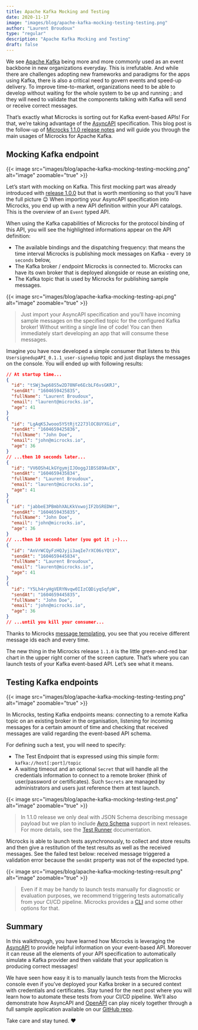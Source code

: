 ```yaml
---
title: Apache Kafka Mocking and Testing
date: 2020-11-17
image: "images/blog/apache-kafka-mocking-testing-testing.png"
author: "Laurent Broudoux"
type: "regular"
description: "Apache Kafka Mocking and Testing"
draft: false
---
```


We see [Apache Kafka](https://kafka.apache.org/) being more and more commonly used as an event backbone in new organizations everyday. This is irrefutable. And while there are challenges adopting new frameworks and paradigms for the apps using Kafka, there is also a critical need to govern events and speed-up delivery. To improve time-to-market, organizations need to be able to develop without waiting for the whole system to be up and running ; and they will need to validate that the components talking with Kafka will send or receive correct messages.

That’s exactly what Microcks is sorting out for Kafka event-based APIs! For that, we’re taking advantage of the [AsyncAPI](https://www.asyncapi.com/) specification. This blog post is the follow-up of [Microcks 1.1.0 release notes](https://microcks.io/blog/microcks-1.1.0-release/) and will guide you through the main usages of Microcks for Apache Kafka.


## Mocking Kafka endpoint

{{< image src="images/blog/apache-kafka-mocking-testing-mocking.png" alt="image" zoomable="true" >}}

Let’s start with mocking on Kafka. This first mocking part was already introduced with [release 1.0.0](https://microcks.io/blog/microcks-1.0.0-release/) but that is worth mentioning so that you’ll have the full picture 😉 When importing your AsyncAPI specification into Microcks, you end up with a new API definition within your API catalogs. This is the overview of an `Event` typed API.

When using the Kafka capabilities of Microcks for the protocol binding of this API, you will see the highlighted informations appear on the API definition:

* The available bindings and the dispatching frequency: that means the time interval Microcks is publishing mock messages on Kafka - every `10 seconds` below,
* The Kafka broker / endpoint Microcks is connected to. Microcks can have its own broker that is deployed alongside or reuse an existing one,
* The Kafka topic that is used by Microcks for publishing sample messages.

{{< image src="images/blog/apache-kafka-mocking-testing-api.png" alt="image" zoomable="true" >}}

> Just import your AsyncAPI specification and you’ll have incoming sample messages on the specified topic for the configured Kafka broker! Without writing a single line of code! You can then immediately start developing an app that will consume these messages.

Imagine you have now developed a simple consumer that listens to this `UsersignedupAPI_0.1.1_user-signedup` topic and just displays the messages on the console. You will ended up with following results:

```json
// At startup time...
{
  "id": "tSWj3wp68S5w2D78NFe6EcbLF6vsGKRJ",
  "sendAt": "1604659425835",
  "fullName": "Laurent Broudoux",
  "email": "laurent@microcks.io",
  "age": 41
}
{
  "id": "LgAqKSJwooo5YStRjt2273lOC8UYXGid",
  "sendAt": "1604659425836",
  "fullName": "John Doe",
  "email": "john@microcks.io",
  "age": 36
}
// ...then 10 seconds later...
{
  "id": "VV6OSh4LkGYgymjIJOoggJ1BSS89AvEK",
  "sendAt": "1604659435834",
  "fullName": "Laurent Broudoux",
  "email": "laurent@microcks.io",
  "age": 41
}
{
  "id": "jabbeE3PBmbhXALKkVxwojIF2bSREDWr",
  "sendAt": "1604659435835",
  "fullName": "John Doe",
  "email": "john@microcks.io",
  "age": 36
}
// ...then 10 seconds later (you got it ;-)...
{
  "id": "AnVrWCQyFzHQJyji3aqIe7rXC06sYQtX",
  "sendAt": "1604659445834",
  "fullName": "Laurent Broudoux",
  "email": "laurent@microcks.io",
  "age": 41
}
{
  "id": "Y5Lh4ryHgVERYNvqw0IIzCQDiyqSqfpW",
  "sendAt": "1604659445835",
  "fullName": "John Doe",
  "email": "john@microcks.io",
  "age": 36
}
// ...until you kill your consumer...
```

Thanks to Microcks [message templating](https://microcks.io/documentation/references/templates/), you see that you receive different message ids each and every time.

The new thing in the Microcks release `1.1.0` is the little green-and-red bar chart in the upper right corner of the screen capture. That’s where you can launch tests of your Kafka event-based API. Let’s see what it means.

## Testing Kafka endpoints

{{< image src="images/blog/apache-kafka-mocking-testing-testing.png" alt="image" zoomable="true" >}}

In Microcks, testing Kafka endpoints means: connecting to a remote Kafka topic on an existing broker in the organisation, listening for incoming messages for a certain amount of time and checking that received messages are valid regarding the event-based API schema.

For defining such a test, you will need to specify:
* The Test Endpoint that is expressed using this simple form: `kafka://host[:port]/topic`
* A waiting timeout and an optional `Secret` that will handle all the credentials information to connect to a remote broker (think of user/password or certificates). Such `Secrets` are managed by administrators and users just reference them at test launch.

{{< image src="images/blog/apache-kafka-mocking-testing-test.png" alt="image" zoomable="true" >}}

> In 1.1.0 release we only deal with JSON Schema describing message payload but we plan to include [Avro Schema](http://avro.apache.org/docs/current/spec.html) support in next releases. For more details, see the [Test Runner](https://microcks.io/documentation/references/test-endpoints/#test-runner) documentation.

Microcks is able to launch tests asynchronously, to collect and store results and then give a restitution of the test results as well as the received messages. See the failed test below: received message triggered a validation error because the `sendAt` property was not of the expected type.

{{< image src="images/blog/apache-kafka-mocking-testing-result.png" alt="image" zoomable="true" >}}

> Even if it may be handy to launch tests manually for diagnostic or evaluation purposes, we recommend triggering tests automatically from your CI/CD pipeline. Microcks provides a [CLI](https://microcks.io/documentation/guides/automation/cli/) and some other options for that.

## Summary

In this walkthrough, you have learned how Microcks is leveraging the [AsyncAPI](https://www.asyncapi.com/) to provide helpful information on your event-based API. Moreover it can reuse all the elements of your API specification to automatically simulate a Kafka provider and then validate that your application is producing correct messages!

We have seen how easy it is to manually launch tests from the Microcks console even if you’ve deployed your Kafka broker in a secured context with credentials and certificates. Stay tuned for the next post where you will learn how to automate these tests from your CI/CD pipeline. We’ll also demonstrate how AsyncAPI and [OpenAPI](https://openapis.org) can play nicely together through a full sample application available on our [GitHub repo](https://github.com/microcks/api-lifecycle/tree/master/user-registration-demo).

Take care and stay tuned. ❤️
